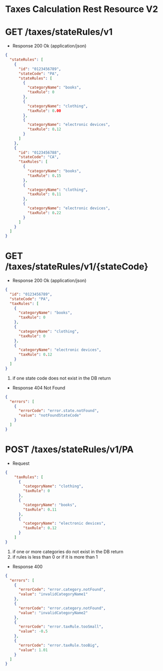 # Taxes Calculation Rest Resource V2

# GET /taxes/stateRules/v1
+ Response 200 Ok (application/json)
```json
{
  "stateRules": [
    {
      "id": "0123456789",
      "stateCode": "PA",
      "stateRules": [
        {
          "categoryName": "books",
          "taxRule": 0
        },
        {
          "categoryName": "clothing",
          "taxRule": 0.00
        },
        {
          "categoryName": "electronic devices",
          "taxRule": 0.12
        }
      ]
    },
    {
      "id": "0123456788",
      "stateCode": "CA",
      "taxRules": [
        {
          "categoryName": "books",
          "taxRule": 0.15
        },
        {
          "categoryName": "clothing",
          "taxRule": 0.11
        },
        {
          "categoryName": "electronic devices",
          "taxRule": 0.22
        }
      ]
    }
  ]
}
```

# GET /taxes/stateRules/v1/{stateCode}
+ Response 200 Ok (application/json)
```json
{
  "id": "0123456789",
  "stateCode": "PA",
  "taxRules": [
    {
      "categoryName": "books",
      "taxRule": 0
    },
    {
      "categoryName": "clothing",
      "taxRule": 0
    },
    {
      "categoryName": "electronic devices",
      "taxRule": 0.12
    }
  ]
}
```
1. if one state code does not exist in the DB return
+ Response 404 Not Found
```json
{
  "errors": [
    {
      "errorCode": "error.state.notFound",
      "value": "notFoundStateCode"
    }
  ]
}
```

# POST /taxes/stateRules/v1/PA
+ Request
```json
{
    "taxRules": [
      {
        "categoryName": "clothing",
        "taxRule": 0
      },
      {
        "categoryName": "books",
        "taxRule": 0.11
      },
      {
        "categoryName": "electronic devices",
        "taxRule": 0.12
      }
    ]
}
```

1. if one or more categories do not exist in the DB return
2. if rules is less than 0 or if it is more than 1
+ Response 400
```json
{
  "errors": [
    {
      "errorCode": "error.category.notFound",
      "value": "invalidCategoryName1"
    },
    {
      "errorCode": "error.category.notFound",
      "value": "invalidCategoryName2"
    },
    {
      "errorCode": "error.taxRule.tooSmall",
      "value": -0.5
    },
    {
      "errorCode": "error.taxRule.tooBig",
      "value": 1.01
    }
  ]
}
```
